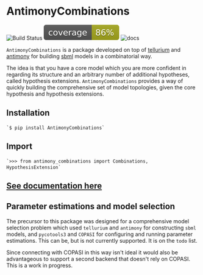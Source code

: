 # AntimonyCombinations
![Build Status](https://travis-ci.org/CiaranWelsh/AntimonyCombinations.svg?branch=master&style=flat)
![Coverage](coverage.svg)
![docs](https://readthedocs.org/projects/antimonycombinations/badge/?version=latest&style=flat)

`AntimonyCombinations` is a package developed on top of 
[tellurium](http://tellurium.analogmachine.org/) and 
[antimony](http://antimony.sourceforge.net/) for building 
[sbml](http://sbml.org/Main_Page) models in a combinatorial
way. 

The idea is that you have a core model which you 
are more confident in regarding its structure and an arbitrary
number of additional hypotheses, called hypothesis extensions.
`AntimonyCombinations` provides a way of quickly building the
comprehensive set of model topologies, given the core hypothesis
and hypothesis extensions. 

## Installation

    `$ pip install AntimonyCombinations`
    
## Import

    `>>> from antimony_combinations import Combinations, HypothesisExtension`


## [See documentation here](https://antimonycombinations.readthedocs.io/en/latest/)

## Parameter estimations and model selection
The precursor to this package was designed for a comprehensive model selection problem which used `tellurium` and `antimony` for constructing `sbml` models, and `pycotools3` and `COPASI` for configuring and running parameter estimations. This can be, but is not currently supported. It is on the `todo` list. 

Since connecting with COPASI in this way isn't ideal it would also be advantageous to support a second backend that doesn't rely on COPASI. This is a work in progress. 





















